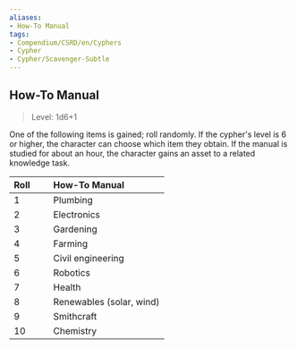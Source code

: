 ```yaml
---
aliases:
- How-To Manual
tags:
- Compendium/CSRD/en/Cyphers
- Cypher
- Cypher/Scavenger-Subtle
---
```


  
## How-To Manual  
>Level: 1d6+1  
  
One of the following items is gained; roll randomly. If the cypher's level is 6 or higher, the character can choose which item they obtain. If the manual is studied for about an hour, the character gains an asset to a related knowledge task.  

|  Roll &nbsp; &nbsp; &nbsp; | How-To Manual  |  
| ------------- | :----------- |  
| 1 | Plumbing |  
| 2 | Electronics |  
| 3 | Gardening |  
| 4 | Farming |  
| 5 | Civil engineering |  
| 6 | Robotics |  
| 7 | Health |  
| 8 | Renewables (solar, wind) |  
| 9 | Smithcraft |  
| 10 | Chemistry |